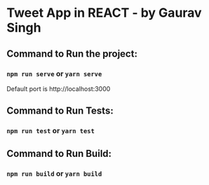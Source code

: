 # Tweet App in REACT - by Gaurav Singh


## Command to Run the project:

### `npm run serve` or `yarn serve`


Default port is http://localhost:3000

## Command to Run Tests:

### `npm run test` or `yarn test`

## Command to Run Build:

### `npm run build` or `yarn build`
